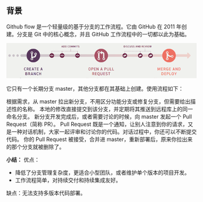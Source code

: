 ## 背景

Github flow 是一个轻量级的基于分支的工作流程。它由 GitHub 在 2011 年创建。分支是 Git 中的核心概念，并且 GitHub 工作流程中的一切都以此为基础。

![](./03githubFlowImg/summary.png)

它只有一个长期分支 master，其他分支都在其基础上创建。使用流程如下：

根据需求，从 master 拉出新分支，不用区分功能分支或修复分支，但需要给出描述性的名称。
本地的修改直接提交到该分支，并定期将其推送到远程库上的同一命名分支。
新分支开发完成后，或者需要讨论的时候，向 master 发起一个 Pull Request（简称 PR）。
Pull Request 既是一个通知，让别人注意到你的请求，又是一种对话机制，大家一起评审和讨论你的代码。对话过程中，你还可以不断提交代码。
你的 Pull Request 被接受，合并进 master，重新部署后，原来你拉出来的那个分支就被删除了。

**小结：**
优点：

- 降低了分支管理复杂度，更适合小型团队，或者维护单个版本的项目开发。
- 工作流程简单，对持续交付和持续集成友好。

缺点：无法支持多版本代码部署。